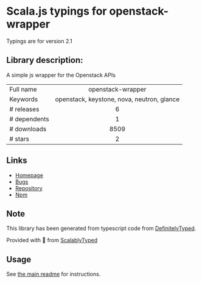 
# Scala.js typings for openstack-wrapper

Typings are for version 2.1

## Library description:
A simple js wrapper for the Openstack APIs

|                    |                 |
| ------------------ | :-------------: |
| Full name          | openstack-wrapper |
| Keywords           | openstack, keystone, nova, neutron, glance |
| # releases         | 6 |
| # dependents       | 1 |
| # downloads        | 8509 |
| # stars            | 2 |

## Links
- [Homepage](http://github.com/godaddy/node-openstack-wrapper)
- [Bugs](http://github.com/godaddy/node-openstack-wrapper/issues)
- [Repository](https://github.com/godaddy/node-openstack-wrapper)
- [Npm](https://www.npmjs.com/package/openstack-wrapper)
    


## Note
This library has been generated from typescript code from [DefinitelyTyped](https://definitelytyped.org).

Provided with :purple_heart: from [ScalablyTyped](https://github.com/oyvindberg/ScalablyTyped)

## Usage
See [the main readme](../../readme.md) for instructions.


